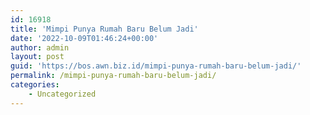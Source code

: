 ```yaml
---
id: 16918
title: 'Mimpi Punya Rumah Baru Belum Jadi'
date: '2022-10-09T01:46:24+00:00'
author: admin
layout: post
guid: 'https://bos.awn.biz.id/mimpi-punya-rumah-baru-belum-jadi/'
permalink: /mimpi-punya-rumah-baru-belum-jadi/
categories:
    - Uncategorized
---
```


